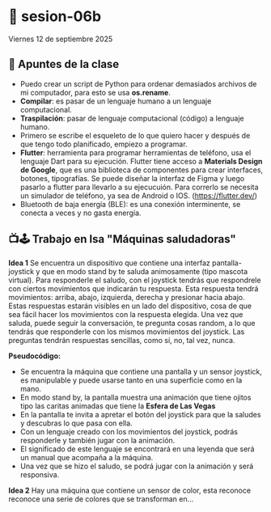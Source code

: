# 🌷 sesion-06b

Viernes 12 de septiembre 2025

## 🪩 Apuntes de la clase
- Puedo crear un script de Python para ordenar demasiados archivos de mi computador, para esto se usa **os.rename**.
- **Compilar**: es pasar de un lenguaje humano a un lenguaje computacional.
- **Traspilación**: pasar de lenguaje computacional (código) a lenguaje humano.
- Primero se escribe el esqueleto de lo que quiero hacer y después de que tengo todo planificado, empiezo a programar.
- **Flutter**: herramienta para programar herramientas de teléfono, usa el lenguaje Dart para su ejecución. Flutter tiene acceso a **Materials Design de Google**, que es una biblioteca de componentes para crear interfaces, botones, tipografías. Se puede diseñar la interfaz de Figma y luego pasarlo a flutter para llevarlo a su ejecucuión. Para correrlo se necesita un simulador de teléfono, ya sea de Android o IOS. (https://flutter.dev/)
- Bluetooth de baja energía (BLE): es una conexión interminente, se conecta a veces y no gasta energía.

## 📺🕹️ Trabajo en lsa "Máquinas saludadoras"
**Idea 1**
Se encuentra un dispositivo que contiene una interfaz pantalla-joystick y que en modo stand by te saluda animosamente (tipo mascota virtual). Para responderle el saludo, con el joystick tendrás que respondrele con ciertos movimientos que indicarán tu respuesta. Esta respuesta tendrá movimientos: arriba, abajo, izquierda, derecha y presionar hacia abajo. Estas respuestas estarán visibles en un lado del dispositivo, cosa de que sea fácil hacer los movimientos con la respuesta elegida. Una vez que saluda, puede seguir la conversación, te pregunta cosas random, a lo que tendrás que responderle con los mismos movimientos del joystick. Las preguntas tendrán respuestas sencillas, como sí, no, tal vez, nunca.

**Pseudocódigo:**
- Se encuentra la máquina que contiene una pantalla y un sensor joystick, es manipulable y puede usarse tanto en una superficie como en la mano.
- En modo stand by, la pantalla muestra una animación que tiene ojitos tipo las caritas animadas que tiene la **Esfera de Las Vegas**
- En la pantalla te invita a apretar el botón del joystick para que la saludes y descubras lo que pasa con ella.
- Con un lenguaje creado con los movimientos del joystick, podrás responderle y también jugar con la animación.
- El significado de este lenguaje se encontrará en una leyenda que será un manual que acompaña a la máquina.
- Una vez que se hizo el saludo, se podrá jugar con la animación y será responsiva.
  
**Idea 2**
Hay una máquina que contiene un sensor de color, esta reconoce reconoce una serie de colores que se transforman en...

